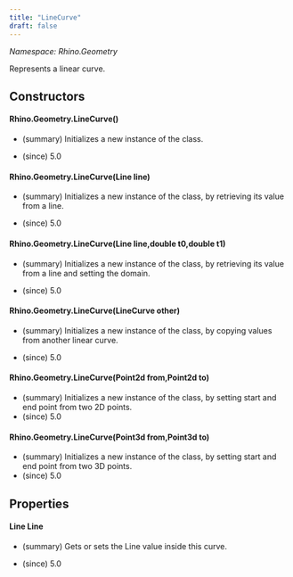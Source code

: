 ```yaml
---
title: "LineCurve"
draft: false
---
```


*Namespace: Rhino.Geometry*

   Represents a linear curve.
   
## Constructors
#### Rhino.Geometry.LineCurve()
- (summary) 
     Initializes a new instance of the  class.
     
- (since) 5.0
#### Rhino.Geometry.LineCurve(Line line)
- (summary) 
     Initializes a new instance of the  class, by
     retrieving its value from a line.
     
- (since) 5.0
#### Rhino.Geometry.LineCurve(Line line,double t0,double t1)
- (summary) 
     Initializes a new instance of the  class, by
     retrieving its value from a line and setting the domain.
     
- (since) 5.0
#### Rhino.Geometry.LineCurve(LineCurve other)
- (summary) 
     Initializes a new instance of the  class, by
     copying values from another linear curve.
     
- (since) 5.0
#### Rhino.Geometry.LineCurve(Point2d from,Point2d to)
- (summary) 
     Initializes a new instance of the  class, by
     setting start and end point from two 2D points.
- (since) 5.0
#### Rhino.Geometry.LineCurve(Point3d from,Point3d to)
- (summary) 
     Initializes a new instance of the  class, by
     setting start and end point from two 3D points.
- (since) 5.0
## Properties
#### Line Line
- (summary) 
     Gets or sets the Line value inside this curve.
     
- (since) 5.0
